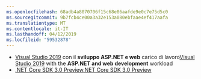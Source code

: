 ```yaml
---
ms.openlocfilehash: 68adb4a8070706f15c68e86aafde9e0c7e75d5c0
ms.sourcegitcommit: 9b7fcb4ce00a3a32e153a080ebfaae4ef417aafa
ms.translationtype: MT
ms.contentlocale: it-IT
ms.lasthandoff: 04/12/2019
ms.locfileid: "59532878"
---
```

* <span data-ttu-id="8f426-101">[Visual Studio 2019](https://visualstudio.microsoft.com/vs/) con il **sviluppo ASP.NET e web** carico di lavoro</span><span class="sxs-lookup"><span data-stu-id="8f426-101">[Visual Studio 2019](https://visualstudio.microsoft.com/vs/) with the **ASP.NET and web development** workload</span></span>
* [<span data-ttu-id="8f426-102">.NET Core SDK 3.0 Preview</span><span class="sxs-lookup"><span data-stu-id="8f426-102">.NET Core SDK 3.0 Preview</span></span>](https://dotnet.microsoft.com/download/dotnet-core/3.0)
